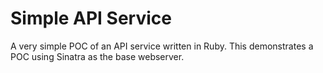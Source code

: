 Simple API Service
==================

A very simple POC of an API service written in Ruby. This demonstrates a POC
using Sinatra as the base webserver. 


